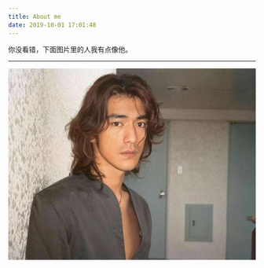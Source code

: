 ```yaml
---
title: About me
date: 2019-10-01 17:01:48
---
```


你没看错，下面图片里的人我有点像他。  

***

![my photo](/images/tk.jpg)